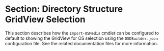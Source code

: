 # Section: Directory Structure GridView Selection

This section describes how the `Import-OSMedia` cmdlet can be configured to default to showing the GridView for OS selection using the `OSDBuilder.json` configuration file. See the related documentation files for more information.
